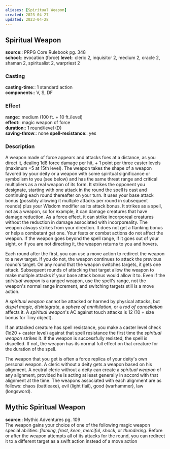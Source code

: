 ```yaml
---
aliases: [Spiritual Weapon]
created: 2023-04-27
updated: 2023-04-28
---
```


## Spiritual Weapon

**source**:: PRPG Core Rulebook pg. 348  
**school**:: evocation (force)
**level**:: cleric 2, inquisitor 2, medium 2, oracle 2, shaman 2, spiritualist 2, warpriest 2

### Casting

**casting-time**:: 1 standard action  
**components**:: V, S, DF

### Effect

**range**:: medium (100 ft. + 10 ft./level)  
**effect**:: magic weapon of force  
**duration**:: 1 round/level (D)  
**saving-throw**:: none
**spell-resistance**:: yes

### Description

A weapon made of force appears and attacks foes at a distance, as you direct it, dealing 1d8 force damage per hit, + 1 point per three caster levels (maximum +5 at 15th level). The weapon takes the shape of a weapon favored by your deity or a weapon with some spiritual significance or symbolism to you (see below) and has the same threat range and critical multipliers as a real weapon of its form. It strikes the opponent you designate, starting with one attack in the round the spell is cast and continuing each round thereafter on your turn. It uses your base attack bonus (possibly allowing it multiple attacks per round in subsequent rounds) plus your Wisdom modifier as its attack bonus. It strikes as a spell, not as a weapon, so for example, it can damage creatures that have damage reduction. As a force effect, it can strike incorporeal creatures without the reduction in damage associated with incorporeality. The weapon always strikes from your direction. It does not get a flanking bonus or help a combatant get one. Your feats or combat actions do not affect the weapon. If the weapon goes beyond the spell range, if it goes out of your sight, or if you are not directing it, the weapon returns to you and hovers.  
  
Each round after the first, you can use a move action to redirect the weapon to a new target. If you do not, the weapon continues to attack the previous round's target. On any round that the weapon switches targets, it gets one attack. Subsequent rounds of attacking that target allow the weapon to make multiple attacks if your base attack bonus would allow it to. Even if the *spiritual weapon* is a ranged weapon, use the spell's range, not the weapon's normal range increment, and switching targets still is a move action.  
  
A *spiritual weapon* cannot be attacked or harmed by physical attacks, but *dispel magic*, *disintegrate*, a *sphere of annihilation*, or a *rod of cancellation* affects it. A *spiritual weapon*'s AC against touch attacks is 12 (10 + size bonus for Tiny object).  
  
If an attacked creature has spell resistance, you make a caster level check (1d20 + caster level) against that spell resistance the first time the *spiritual weapon* strikes it. If the weapon is successfully resisted, the spell is dispelled. If not, the weapon has its normal full effect on that creature for the duration of the spell.  
  
The weapon that you get is often a force replica of your deity's own personal weapon. A cleric without a deity gets a weapon based on his alignment. A neutral cleric without a deity can create a *spiritual weapon* of any alignment, provided he is acting at least generally in accord with that alignment at the time. The weapons associated with each alignment are as follows: chaos (battleaxe), evil (light flail), good (warhammer), law (longsword).

## Mythic Spiritual Weapon

**source**:: Mythic Adventures pg. 109  
The weapon gains your choice of one of the following magic weapon special abilities: *flaming*, *frost*, *keen*, *merciful*, *shock*, or *thundering*. Before or after the weapon attempts all of its attacks for the round, you can redirect it to a different target as a swift action instead of a move action

